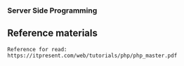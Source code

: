 ### Server Side Programming
## Reference materials
```
Reference for read: https://itpresent.com/web/tutorials/php/php_master.pdf
```
